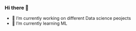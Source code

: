 ### Hi there 👋
- 🔭 I’m currently working on different Data science peojects
- 🌱 I’m currently learning ML
<!--
**sadchan-gg/sadchan-gg** is a ✨ _special_ ✨ repository because its `README.md` (this file) appears on your GitHub profile.

Here are some ideas to get you started:

- 🔭 I’m currently working on different Data science peojects
- 🌱 I’m currently learning ML
: ...
-->
